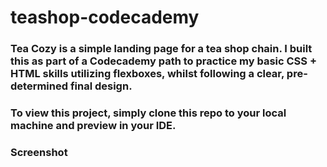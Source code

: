 # teashop-codecademy

### Tea Cozy is a simple landing page for a tea shop chain. I built this as part of a Codecademy path to practice my basic CSS + HTML skills utilizing flexboxes, whilst following a clear, pre-determined final design.

### To view this project, simply clone this repo to your local machine and preview in your IDE.

### Screenshot
